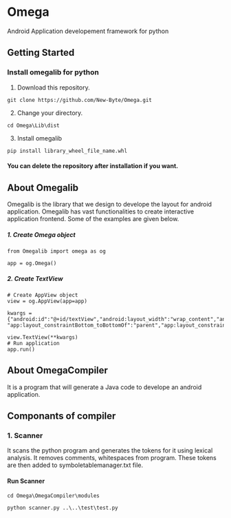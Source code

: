 # Omega
Android Application developement framework for python
## Getting Started
### Install omegalib for python
1. Download this repository.
```
git clone https://github.com/New-Byte/Omega.git
```
2. Change your directory.
```
cd Omega\Lib\dist
```
3. Install omegalib
```
pip install library_wheel_file_name.whl
```
#### You can delete the repository after installation if you want.

## About Omegalib
Omegalib is the library that we design to develope the layout for android application. Omegalib has vast functionalities to create interactive application frontend. Some of the examples are given below.

##### 1. Create Omega object
```
from Omegalib import omega as og

app = og.Omega()
```

##### 2. Create TextView
```
# Create AppView object
view = og.AppView(app=app)

kwargs = {"android:id":"@+id/textView","android:layout_width":"wrap_content","android:layout_height":"wrap_content","android:text":"Prasad","android:textColor":"#000", "app:layout_constraintBottom_toBottomOf":"parent","app:layout_constraintLeft_toLeftOf":"parent","app:layout_constraintRight_toRightOf":"parent","app:layout_constraintTop_toTopOf":"parent"}

view.TextView(**kwargs)
# Run application
app.run()
```
## About OmegaCompiler
It is a program that will generate a Java code to develope an android application.

## Componants of compiler
### 1. Scanner
It scans the python program and generates the tokens for it using lexical analysis. It removes comments, whitespaces from program. These tokens are then added to symboletablemanager.txt file.
#### Run Scanner
```
cd Omega\OmegaCompiler\modules
```
```
python scanner.py ..\..\test\test.py
```
